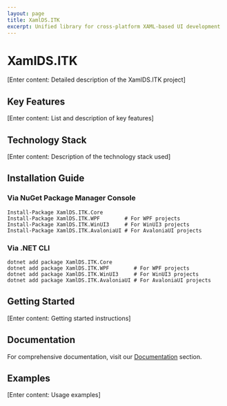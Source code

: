 ```yaml
---
layout: page
title: XamlDS.ITK
excerpt: Unified library for cross-platform XAML-based UI development
---
```


# XamlDS.ITK

[Enter content: Detailed description of the XamlDS.ITK project]

## Key Features

[Enter content: List and description of key features]

## Technology Stack

[Enter content: Description of the technology stack used]

## Installation Guide

### Via NuGet Package Manager Console

```
Install-Package XamlDS.ITK.Core
Install-Package XamlDS.ITK.WPF        # For WPF projects
Install-Package XamlDS.ITK.WinUI3     # For WinUI3 projects  
Install-Package XamlDS.ITK.AvaloniaUI # For AvaloniaUI projects
```

### Via .NET CLI

```
dotnet add package XamlDS.ITK.Core
dotnet add package XamlDS.ITK.WPF        # For WPF projects
dotnet add package XamlDS.ITK.WinUI3     # For WinUI3 projects
dotnet add package XamlDS.ITK.AvaloniaUI # For AvaloniaUI projects
```

## Getting Started

[Enter content: Getting started instructions]

## Documentation

For comprehensive documentation, visit our [Documentation](/docs/) section.

## Examples

[Enter content: Usage examples]
